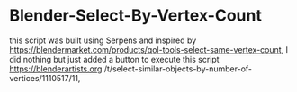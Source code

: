# Blender-Select-By-Vertex-Count
this script was built using Serpens and inspired by https://blendermarket.com/products/qol-tools-select-same-vertex-count, I did nothing but just added a button to execute this script https://blenderartists.org /t/select-similar-objects-by-number-of-vertices/1110517/11,
